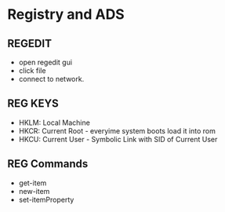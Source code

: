# Registry and ADS
## REGEDIT
- open regedit gui
- click file
- connect to network.
## REG KEYS
- HKLM: Local Machine
- HKCR: Current Root - everyime system boots load it into rom
- HKCU: Current User - Symbolic Link with SID of Current User
## REG Commands
- get-item
- new-item
- set-itemProperty
